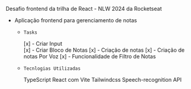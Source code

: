 Desafio frontend da trilha de React - NLW 2024 da Rocketseat

-   Aplicação frontend para gerenciamento de notas

    -   `Tasks`

        [x] - Criar Input  
        [x] - Criar Bloco de Notas
        [x] - Criação de notas
        [x] - Criação de notas Por Voz
        [x] - Funcionalidade de Filtro de Notas

    -   `Tecnlogias Utilizadas`

        TypeScript
        React com Vite
        Tailwindcss
        Speech-recognition API
